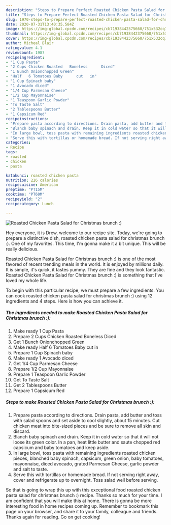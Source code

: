 ```yaml
---
description: "Steps to Prepare Perfect Roasted Chicken Pasta Salad for Christmas brunch :)"
title: "Steps to Prepare Perfect Roasted Chicken Pasta Salad for Christmas brunch :)"
slug: 1970-steps-to-prepare-perfect-roasted-chicken-pasta-salad-for-christmas-brunch
date: 2020-07-31T13:40:35.584Z
image: https://img-global.cpcdn.com/recipes/cb71938442375660/751x532cq70/roasted-chicken-pasta-salad-for-christmas-brunch-recipe-main-photo.jpg
thumbnail: https://img-global.cpcdn.com/recipes/cb71938442375660/751x532cq70/roasted-chicken-pasta-salad-for-christmas-brunch-recipe-main-photo.jpg
cover: https://img-global.cpcdn.com/recipes/cb71938442375660/751x532cq70/roasted-chicken-pasta-salad-for-christmas-brunch-recipe-main-photo.jpg
author: Micheal Blair
ratingvalue: 4.1
reviewcount: 1987
recipeingredient:
- "1 Cup Pasta"
- "2 Cups Chicken Roasted   Boneless      Diced"
- "1 Bunch Onionchopped Green"
- "Half   6 Tomatoes Baby      cut   in"
- "1 Cup Spinach baby"
- "1 Avocado diced"
- "1/4 Cup Parmesan Cheese"
- "1/2 Cup Mayonnaise"
- "1 Teaspoon Garlic Powder"
- "To Taste Salt"
- "2 Tablespoons Butter"
- "1 Capsicum Red"
recipeinstructions:
- "Prepare pasta according to directions. Drain pasta, add butter and toss with salad spoons and set aside to cool slightly, about 15 minutes. Cut chicken meat into bite-sized pieces and be sure to remove all skin and discard."
- "Blanch baby spinach and drain. Keep it in cold water so that it will not loose its green color. In a pan, heat little butter and saute chopped red capsicum and baby tomatoes and keep aside."
- "In large bowl, toss pasta with remaining ingredients roasted chicken pieces, blanched baby spinach, capsicum, green onion, baby tomatoes, mayonnaise, diced avocado, grated Parmesan Cheese, garlic powder and salt to taste."
- "Serve this with tortillas or homemade bread. If not serving right away, cover and refrigerate up to overnight. Toss salad well before serving."
categories:
- Recipe
tags:
- roasted
- chicken
- pasta

katakunci: roasted chicken pasta 
nutrition: 226 calories
recipecuisine: American
preptime: "PT15M"
cooktime: "PT60M"
recipeyield: "2"
recipecategory: Lunch

---
```



![Roasted Chicken Pasta Salad for Christmas brunch :)](https://img-global.cpcdn.com/recipes/cb71938442375660/751x532cq70/roasted-chicken-pasta-salad-for-christmas-brunch-recipe-main-photo.jpg)

Hey everyone, it is Drew, welcome to our recipe site. Today, we're going to prepare a distinctive dish, roasted chicken pasta salad for christmas brunch :). One of my favorites. This time, I'm gonna make it a bit unique. This will be really delicious.

Roasted Chicken Pasta Salad for Christmas brunch :) is one of the most favored of recent trending meals in the world. It is enjoyed by millions daily. It is simple, it's quick, it tastes yummy. They are fine and they look fantastic. Roasted Chicken Pasta Salad for Christmas brunch :) is something that I've loved my whole life.




To begin with this particular recipe, we must prepare a few ingredients. You can cook roasted chicken pasta salad for christmas brunch :) using 12 ingredients and 4 steps. Here is how you can achieve it.

<!--inarticleads1-->

##### The ingredients needed to make Roasted Chicken Pasta Salad for Christmas brunch :):

1. Make ready 1 Cup Pasta
1. Prepare 2 Cups Chicken Roasted   Boneless      Diced
1. Get 1 Bunch Onionchopped Green
1. Make ready Half   6 Tomatoes Baby      cut   in
1. Prepare 1 Cup Spinach baby
1. Make ready 1 Avocado diced
1. Get 1/4 Cup Parmesan Cheese
1. Prepare 1/2 Cup Mayonnaise
1. Prepare 1 Teaspoon Garlic Powder
1. Get To Taste Salt
1. Get 2 Tablespoons Butter
1. Prepare 1 Capsicum Red




<!--inarticleads2-->

##### Steps to make Roasted Chicken Pasta Salad for Christmas brunch :):

1. Prepare pasta according to directions. Drain pasta, add butter and toss with salad spoons and set aside to cool slightly, about 15 minutes. Cut chicken meat into bite-sized pieces and be sure to remove all skin and discard.
1. Blanch baby spinach and drain. Keep it in cold water so that it will not loose its green color. In a pan, heat little butter and saute chopped red capsicum and baby tomatoes and keep aside.
1. In large bowl, toss pasta with remaining ingredients roasted chicken pieces, blanched baby spinach, capsicum, green onion, baby tomatoes, mayonnaise, diced avocado, grated Parmesan Cheese, garlic powder and salt to taste.
1. Serve this with tortillas or homemade bread. If not serving right away, cover and refrigerate up to overnight. Toss salad well before serving.




So that is going to wrap this up with this exceptional food roasted chicken pasta salad for christmas brunch :) recipe. Thanks so much for your time. I am confident that you will make this at home. There is gonna be more interesting food in home recipes coming up. Remember to bookmark this page on your browser, and share it to your family, colleague and friends. Thanks again for reading. Go on get cooking!
